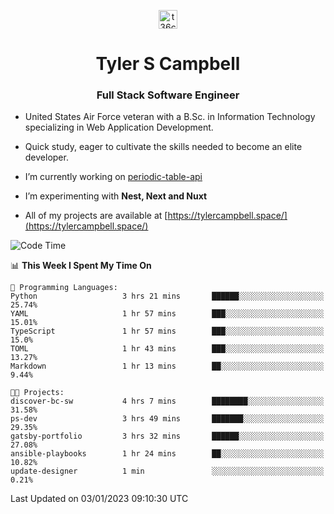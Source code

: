 <p align="center">
<a href="https://www.linkedin.com/in/t36campbell" target="blank"><img align="center" src="https://ik.imagekit.io/t36campbell/Portfolio/linkedin.png.original_m8bbGgPh6.png" alt="t36campbell" height="30" width="30" /></a>
</p>
<h1 align="center">Tyler S Campbell</h1>
<h3 align="center">Full Stack Software Engineer</h3>

* United States Air Force veteran with a B.Sc. in Information Technology specializing in Web Application Development. 

* Quick study, eager to cultivate the skills needed to become an elite developer.

* I’m currently working on [periodic-table-api](https://github.com/t36campbell/periodic-table-api)

* I’m experimenting with **Nest, Next and Nuxt**

* All of my projects are available at [https://tylercampbell.space/](https://tylercampbell.space/)

<!--START_SECTION:waka-->
![Code Time](http://img.shields.io/badge/Code%20Time-2%2C069%20hrs%2048%20mins-blue)

📊 **This Week I Spent My Time On** 

```text
💬 Programming Languages: 
Python                   3 hrs 21 mins       ██████░░░░░░░░░░░░░░░░░░░   25.74% 
YAML                     1 hr 57 mins        ███░░░░░░░░░░░░░░░░░░░░░░   15.01% 
TypeScript               1 hr 57 mins        ███░░░░░░░░░░░░░░░░░░░░░░   15.0% 
TOML                     1 hr 43 mins        ███░░░░░░░░░░░░░░░░░░░░░░   13.27% 
Markdown                 1 hr 13 mins        ██░░░░░░░░░░░░░░░░░░░░░░░   9.44%

🐱‍💻 Projects: 
discover-bc-sw           4 hrs 7 mins        ████████░░░░░░░░░░░░░░░░░   31.58% 
ps-dev                   3 hrs 49 mins       ███████░░░░░░░░░░░░░░░░░░   29.35% 
gatsby-portfolio         3 hrs 32 mins       ██████░░░░░░░░░░░░░░░░░░░   27.08% 
ansible-playbooks        1 hr 24 mins        ██░░░░░░░░░░░░░░░░░░░░░░░   10.82% 
update-designer          1 min               ░░░░░░░░░░░░░░░░░░░░░░░░░   0.21%

```


 Last Updated on 03/01/2023 09:10:30 UTC
<!--END_SECTION:waka-->
